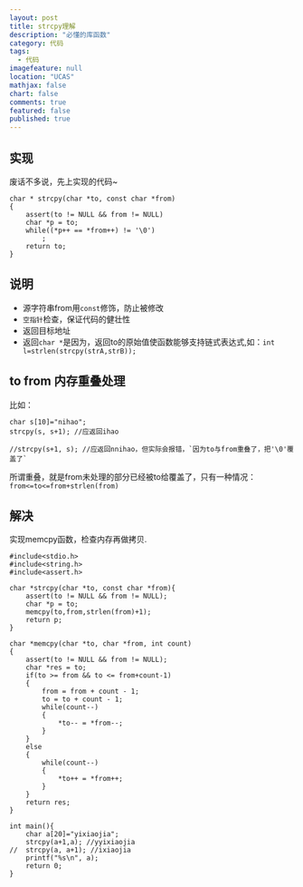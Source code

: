 ```yaml
---
layout: post
title: strcpy理解
description: "必懂的库函数"
category: 代码
tags: 
  - 代码
imagefeature: null
location: "UCAS"
mathjax: false
chart: false
comments: true
featured: false
published: true
---
```


## 实现
废话不多说，先上实现的代码~

	char * strcpy(char *to, const char *from)
	{
		assert(to != NULL && from != NULL)
		char *p = to;
		while((*p++ == *from++) != '\0')
			;
		return to;
	}

## 说明
*	源字符串from用`const`修饰，防止被修改
*	`空指针`检查，保证代码的健壮性
*	返回目标地址
*	返回`char *`是因为，返回to的原始值使函数能够支持链式表达式,如：`int l=strlen(strcpy(strA,strB));`

## to from 内存重叠处理
比如：

	char s[10]="nihao";
	strcpy(s, s+1); //应返回ihao
	
	//strcpy(s+1, s); //应返回nnihao，但实际会报错，`因为to与from重叠了，把'\0'覆盖了`

所谓重叠，就是from未处理的部分已经被to给覆盖了，只有一种情况：`from<=to<=from+strlen(from)`

## 解决
实现memcpy函数，检查内存再做拷贝.

	#include<stdio.h>
	#include<string.h>
	#include<assert.h>

	char *strcpy(char *to, const char *from){
		assert(to != NULL && from != NULL);
		char *p = to;
		memcpy(to,from,strlen(from)+1);
		return p;
	}

	char *memcpy(char *to, char *from, int count)
	{
		assert(to != NULL && from != NULL);
		char *res = to;
		if(to >= from && to <= from+count-1)
		{
			from = from + count - 1;
			to = to + count - 1;
			while(count--)
			{
				*to-- = *from--;
			}
		}
		else
		{
			while(count--)
			{
				*to++ = *from++;
			}
		}
		return res;
	}

	int main(){
		char a[20]="yixiaojia";
		strcpy(a+1,a); //yyixiaojia
	//	strcpy(a, a+1); //ixiaojia
		printf("%s\n", a);
		return 0;
	}


